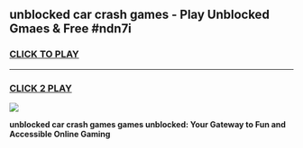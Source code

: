 
## unblocked car crash games - Play Unblocked Gmaes & Free #ndn7i
<h3>
<a href="https://news.freeplayer.one?title=unblocked_car_crash_games&ref=24F">CLICK TO PLAY</a></h3>
<hr>

<h3>
<a href="https://news.freeplayer.one?title=unblocked_car_crash_games&ref=24F">CLICK 2 PLAY</a>
  
</h3>

<a href="https://news.freeplayer.one?title=unblocked_car_crash_games&ref=24F/"><img src="https://clearcache.store/games.png"></a>


**unblocked car crash games games unblocked: Your Gateway to Fun and Accessible Online Gaming**
